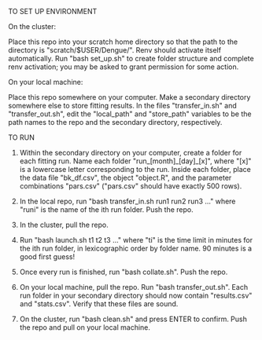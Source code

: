 TO SET UP ENVIRONMENT

On the cluster:

Place this repo into your scratch home directory so that the path to the directory is "scratch/$USER/Dengue/". Renv should activate itself automatically. Run "bash set_up.sh" to create folder structure and complete renv activation; you may be asked to grant permission for some action.

On your local machine:

Place this repo somewhere on your computer. Make a secondary directory somewhere else to store fitting results. In the files "transfer_in.sh" and "transfer_out.sh", edit the "local_path" and "store_path" variables to be the path names to the repo and the secondary directory, respectively.

TO RUN

1. Within the secondary directory on your computer, create a folder for each fitting run. Name each folder "run_[month]\_[day]\_[x]", where "[x]" is a lowercase letter corresponding to the run. Inside each folder, place the data file "bk_df.csv", the object "object.R", and the parameter combinations "pars.csv" ("pars.csv" should have exactly 500 rows).

2. In the local repo, run "bash transfer_in.sh run1 run2 run3 ..." where "runi" is the name of the ith run folder. Push the repo.

3. In the cluster, pull the repo.

4. Run "bash launch.sh t1 t2 t3 ..." where "ti" is the time limit in minutes for the ith run folder, in lexicographic order by folder name. 90 minutes is a good first guess!

5. Once every run is finished, run "bash collate.sh". Push the repo.

6. On your local machine, pull the repo. Run "bash transfer_out.sh". Each run folder in your secondary directory should now contain "results.csv" and "stats.csv". Verify that these files are sound.

7. On the cluster, run "bash clean.sh" and press ENTER to confirm. Push the repo and pull on your local machine.